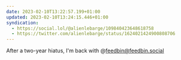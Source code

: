 ```yaml
---
date: 2023-02-10T13:22:57.199+01:00
updated: 2023-02-10T13:24:15.446+01:00
syndication:
  - https://social.lol/@alienlebarge/109840423648618758
  - https://twitter.com/alienlebarge/status/1624021424900808706
---
```

After a two-year hiatus, I'm back with @feedbin@feedbin.social
